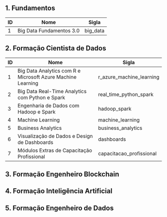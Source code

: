 ## 1. Fundamentos

ID   | Nome | Sigla
--------- | ------ | ------
1 | Big Data Fundamentos 3.0 | big_data

## 2. Formação Cientista de Dados

ID   | Nome | Sigla
--------- | ------ | ------
1 | Big Data Analytics com R e Microsoft Azure Machine Learning | r_azure_machine_learning
2 | Big Data Real-Time Analytics com Python e Spark | real_time_python_spark
3 | Engenharia de Dados com Hadoop e Spark | hadoop_spark
4 | Machine Learning | machine_learning
5 | Business Analytics | business_analytics
6 | Visualização de Dados e Design de Dashboards | dashboards
7 | Módulos Extras de Capacitação Profissional | capacitacao_profissional

## 3. Formação Engenheiro Blockchain
## 4. Formação Inteligência Artificial
## 5. Formação Engenheiro de Dados
